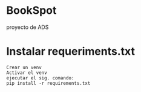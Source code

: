 # BookSpot
 proyecto de ADS


# Instalar requeriments.txt 
    Crear un venv
    Activar el venv 
    ejecutar el sig. comando:
    pip install -r requirements.txt
